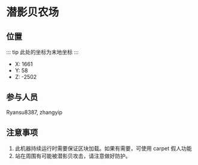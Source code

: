 # 潜影贝农场

## 位置

::: tip
此处的坐标为末地坐标
:::

- X: 1661
- Y: 58
- Z: -2502

## 参与人员

Ryansu8387, zhangyip

## 注意事项

1. 此机器持续运行时需要保证区块加载。如果有需要，可使用 carpet 假人功能
2. 站在周围有可能被潜影贝攻击，请注意做好防护。
